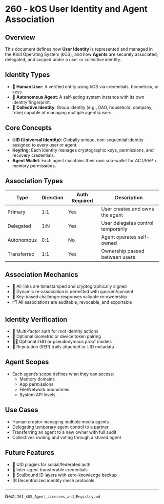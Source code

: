 # 260 - kOS User Identity and Agent Association

## Overview
This document defines how **User Identity** is represented and managed in the Kind Operating System (kOS), and how **Agents** are securely associated, delegated, and scoped under a user or collective identity.

## Identity Types
- 🧍 **Human User**: A verified entity using kOS via credentials, biometrics, or keys.
- 🤖 **Autonomous Agent**: A self-acting system instance with its own identity fingerprint.
- 👥 **Collective Identity**: Group identity (e.g., DAO, household, company, tribe) capable of managing multiple agents/users.

## Core Concepts
- **UID (Universal Identity)**: Globally unique, non-sequential identity assigned to every user or agent.
- **Keyring**: Each identity manages cryptographic keys, permissions, and recovery credentials.
- **Agent Wallet**: Each agent maintains their own sub-wallet for ACT/REP + memory permissions.

## Association Types
| Type           | Direction | Auth Required | Description                          |
|----------------|-----------|---------------|--------------------------------------|
| Primary        | 1:1       | Yes           | User creates and owns the agent      |
| Delegated      | 1:N       | Yes           | User delegates control temporarily   |
| Autonomous     | 0:1       | No            | Agent operates self-owned            |
| Transferred    | 1:1       | Yes           | Ownership passed between users       |

## Association Mechanics
- 🧾 All links are timestamped and cryptographically signed
- 🔁 Dynamic re-association is permitted with quorum/consent
- 🔐 Key-based challenge-responses validate re-ownership
- 🗂️ All associations are auditable, revocable, and exportable

## Identity Verification
- 🔐 Multi-factor auth for root identity actions
- 🧬 Optional biometric or device token pairing
- 🕵️‍♂️ Optional zkID or pseudonymous proof models
- 📜 Reputation (REP) trails attached to UID metadata

## Agent Scopes
- Each agent’s scope defines what they can access:
  - Memory domains
  - App permissions
  - File/Network boundaries
  - System API levels

## Use Cases
- Human creator managing multiple media agents
- Delegating temporary agent control to a partner
- Transferring an agent to a new owner with full audit
- Collectives owning and voting through a shared agent

## Future Features
- 🧩 UID plugins for social/federated auth
- 🔁 Inter-agent transferable credentials
- 🪪 Soulbound ID layers with zero-knowledge backup
- 🕸️ Decentralized identity mesh protocols

---
Next: `261_kOS_Agent_Licenses_and_Registry.md`


